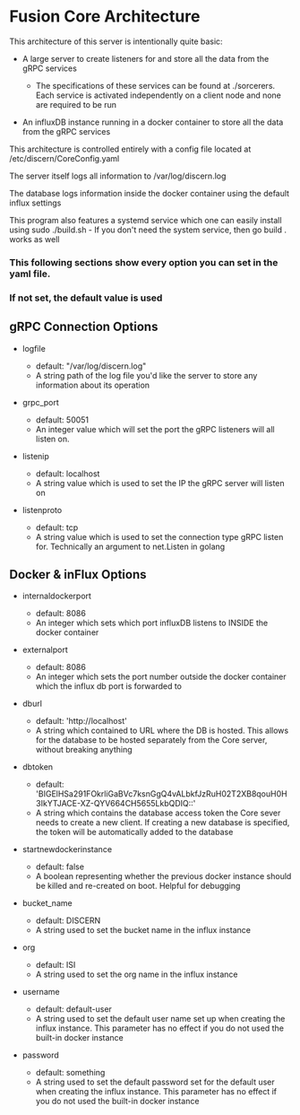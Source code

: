 
# Fusion Core Architecture

This architecture of this server is intentionally quite basic:

- A large server to create listeners for and store all the data 
    from the gRPC services
    - The specifications of these services can be found at ./sorcerers. 
        Each service is activated independently on a client node and 
        none are required to be run

- An influxDB instance running in a docker container to store all the 
    data from the gRPC services

This architecture is controlled entirely with a config file located at
    /etc/discern/CoreConfig.yaml

The server itself logs all information to /var/log/discern.log

The database logs information inside the docker container using the
    default influx settings

This program also features a systemd service which one can easily install
    using sudo ./build.sh
    - If you don't need the system service, then go build . works as well


### This following sections show every option you can set in the yaml file. 
### If not set, the default value is used

## gRPC Connection Options

- logfile
    - default: "/var/log/discern.log"
    - A string path of the log file you'd like the server to store 
        any information about its operation

- grpc_port
    - default: 50051
    - An integer value which will set the port the gRPC listeners will
        all listen on.

- listenip
    - default: localhost
    - A string value which is used to set the IP the gRPC server will
        listen on

- listenproto
    - default: tcp
    - A string value which is used to set the connection type gRPC 
        listen for. Technically an argument to net.Listen in golang


## Docker & inFlux Options

- internaldockerport
    - default: 8086
    - An integer which sets which port influxDB listens to INSIDE the 
        docker container

- externalport
    - default: 8086
    - An integer which sets the port number outside the docker container
        which the influx db port is forwarded to

- dburl
    - default: 'http://localhost'
    - A string which contained to URL where the DB is hosted. This allows
        for the database to be hosted separately from the Core server, 
        without breaking anything

- dbtoken
    - default: 'BIGElHSa291FOkrliGaBVc7ksnGgQ4vALbkfJzRuH02T2XB8qouH0H3IkYTJACE-XZ-QYV664CH5655LkbQDIQ::'
    - A string which contains the database access token the Core sever
        needs to create a new client. If creating a new database is 
        specified, the token will be automatically added to the database

- startnewdockerinstance
    - default: false
    - A boolean representing whether the previous docker instance should
        be killed and re-created on boot. Helpful for debugging

- bucket_name
    - default: DISCERN
    - A string used to set the bucket name in the influx instance

- org
    - default: ISI
    - A string used to set the org name in the influx instance

- username
    - default: default-user
    - A string used to set the default user name set up when creating
        the influx instance. This parameter has no effect if you do
        not used the built-in docker instance

- password
    - default: something
    - A string used to set the default password set for the default 
        user when creating the influx instance. This parameter has no 
        effect if you do not used the built-in docker instance

